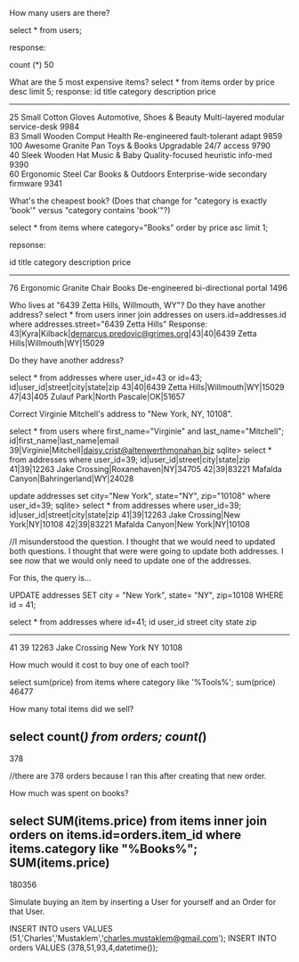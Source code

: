 How many users are there?

select * from users;

response:

count (*)
50

What are the 5 most expensive items?
select * from items order by price desc limit 5;
response:
id          title                category                    description                         price     
----------  -------------------  --------------------------  ----------------------------------  ----------
25          Small Cotton Gloves  Automotive, Shoes & Beauty  Multi-layered modular service-desk  9984      
83          Small Wooden Comput  Health                      Re-engineered fault-tolerant adapt  9859      
100         Awesome Granite Pan  Toys & Books                Upgradable 24/7 access              9790      
40          Sleek Wooden Hat     Music & Baby                Quality-focused heuristic info-med  9390      
60          Ergonomic Steel Car  Books & Outdoors            Enterprise-wide secondary firmware  9341


What's the cheapest book? (Does that change for "category is exactly 'book'" versus "category contains 'book'"?)

select * from items where category="Books" order by price asc limit 1;

repsonse:

id          title                    category    description                          price     
----------  -----------------------  ----------  -----------------------------------  ----------
76          Ergonomic Granite Chair  Books       De-engineered bi-directional portal  1496


Who lives at "6439 Zetta Hills, Willmouth, WY"? Do they have another address?
select * from users inner join addresses on users.id=addresses.id where addresses.street="6439 Zetta Hills"
Response:
43|Kyra|Kilback|demarcus.predovic@grimes.org|43|40|6439 Zetta Hills|Willmouth|WY|15029

Do they have another address?

select * from addresses where user_id=43 or id=43;
id|user_id|street|city|state|zip
43|40|6439 Zetta Hills|Willmouth|WY|15029
47|43|405 Zulauf Park|North Pascale|OK|51657



Correct Virginie Mitchell's address to "New York, NY, 10108".

select * from users where first_name="Virginie" and last_name="Mitchell";
id|first_name|last_name|email
39|Virginie|Mitchell|daisy.crist@altenwerthmonahan.biz
sqlite> select * from addresses where user_id=39;
id|user_id|street|city|state|zip
41|39|12263 Jake Crossing|Roxanehaven|NY|34705
42|39|83221 Mafalda Canyon|Bahringerland|WY|24028

update addresses set city="New York", state="NY", zip="10108" where user_id=39;
sqlite> select * from addresses where user_id=39;
id|user_id|street|city|state|zip
41|39|12263 Jake Crossing|New York|NY|10108
42|39|83221 Mafalda Canyon|New York|NY|10108

//I misunderstood the question. I thought that we would need to updated both questions. I thought that were were going to update both addresses. I see now that we would only need to update one of the addresses.

For this, the query is...

UPDATE addresses SET city = "New York", state= "NY", zip=10108 WHERE id = 41;

select * from addresses where id=41;
id          user_id     street               city        state       zip       
----------  ----------  -------------------  ----------  ----------  ----------
41          39          12263 Jake Crossing  New York    NY          10108

How much would it cost to buy one of each tool?

select sum(price) from items where category like '%Tools%';
sum(price)
46477

How many total items did we sell?

select count(*) from orders;
count(*)  
----------
378

//there are 378 orders because I ran this after creating that new order.

How much was spent on books?

select SUM(items.price) from items inner join orders on items.id=orders.item_id where items.category like "%Books%";
SUM(items.price)
----------------
180356 

Simulate buying an item by inserting a User for yourself and an Order for that User.

INSERT INTO users VALUES (51,'Charles','Mustaklem','charles.mustaklem@gmail.com');
INSERT INTO orders VALUES (378,51,93,4,datetime());
